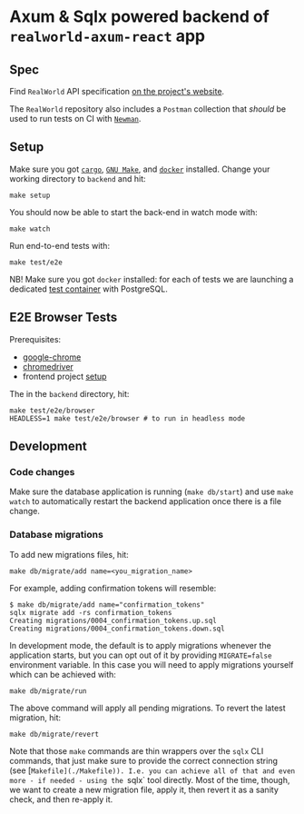 # Axum & Sqlx powered backend of `realworld-axum-react` app

## Spec

Find `RealWorld` API specification [on the project's website][1].

The `RealWorld` repository also includes a `Postman` collection that
_should_ be used to run tests on CI with [`Newman`][2].

## Setup

Make sure you got [`cargo`][4], [`GNU Make`][5], and [`docker`][6] installed.
Change your working directory to `backend` and hit:

```console
make setup
```

You should now be able to start the back-end in watch mode with:

```console
make watch
```

Run end-to-end tests with:

```console
make test/e2e
```

NB! Make sure you got `docker` installed: for each of tests we are launching a
dedicated [test container][3] with PostgreSQL.

## E2E Browser Tests

Prerequisites:

- [google-chrome][7]
- [chromedriver][8]
- frontend project [setup](../frontend/README.md)

The in the `backend` directory, hit:

```console
make test/e2e/browser
HEADLESS=1 make test/e2e/browser # to run in headless mode
```

## Development

### Code changes

Make sure the database application is running (`make db/start`) and use `make watch`
to automatically restart the backend application once there is a file change.

### Database migrations

To add new migrations files, hit:

```
make db/migrate/add name=<you_migration_name>
```

For example, adding confirmation tokens will resemble:

```console
$ make db/migrate/add name="confirmation_tokens"
sqlx migrate add -rs confirmation_tokens
Creating migrations/0004_confirmation_tokens.up.sql
Creating migrations/0004_confirmation_tokens.down.sql
```

In development mode, the default is to apply migrations whenever the application
starts, but you can opt out of it by providing `MIGRATE=false` environment variable.
In this case you will need to apply migrations yourself which can be achieved with:

```console
make db/migrate/run
```

The above command will apply all pending migrations.
To revert the latest migration, hit:

```console
make db/migrate/revert
```

Note that those `make` commands are thin wrappers over the `sqlx` CLI commands,
that just make sure to provide the correct connection string (see [`Makefile](./Makefile)).
I.e. you can achieve all of that and even more - if needed - using the `sqlx` tool
directly. Most of the time, though, we want to create a new migration file, apply it,
then revert it as a sanity check, and then re-apply it.

<!-- -------------------------------- LINKS -------------------------------- -->
[1]: https://github.com/gothinkster/realworld/blob/09e8fa29ef0ee39fa5d1caecfa0b4e5f090bbe92/api/openapi.yml
[2]: https://learning.postman.com/docs/collections/using-newman-cli/command-line-integration-with-newman/
[3]: https://testcontainers.com/?language=rust
[4]: https://doc.rust-lang.org/cargo/getting-started/installation.html
[5]: https://www.gnu.org/software/make/
[6]: https://docs.docker.com/engine/install/
[7]: https://www.google.com/chrome/
[8]: https://googlechromelabs.github.io/chrome-for-testing/#stable